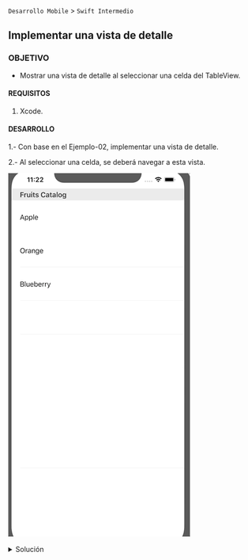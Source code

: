 
`Desarrollo Mobile` > `Swift Intermedio`


## Implementar una vista de detalle

### OBJETIVO

- Mostrar una vista de detalle al seleccionar una celda del TableView.

#### REQUISITOS

1. Xcode.

#### DESARROLLO

1.- Con base en el Ejemplo-02, implementar una vista de detalle.

2.- Al seleccionar una celda, se deberá navegar a esta vista.

![](0.gif)


<details>
        <summary>Solución</summary>
<p>La función print() debe implementarse en cada property de cada parámetro de las funciones de TableView, ejemplo: </p>

```
  func tableView(_ tableView: UITableView, didSelectRowAt indexPath: IndexPath) {
    print(#function)
        print(indexPath.row)
    print(indexPath.section)
    print(indexPath.count)
    print(indexPath.description)
    print(tableView.numberOfSections)
    print(tableView.description)
  }
```

<p>El resultado debe verse en el debugger: </p> 

<img src="0.png" alt="Solucion" width="500" height="190">
                  
</details>





